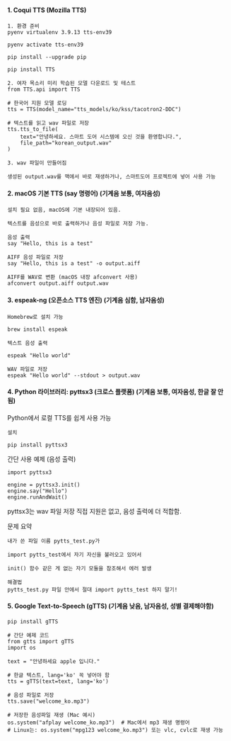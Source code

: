 #### 1. Coqui TTS (Mozilla TTS)

```less
1. 환경 준비
pyenv virtualenv 3.9.13 tts-env39

pyenv activate tts-env39

pip install --upgrade pip

pip install TTS
```
```less
2. 여자 목소리 미리 학습된 모델 다운로드 및 테스트
from TTS.api import TTS

# 한국어 지원 모델 로딩
tts = TTS(model_name="tts_models/ko/kss/tacotron2-DDC")

# 텍스트를 읽고 wav 파일로 저장
tts.tts_to_file(
    text="안녕하세요. 스마트 도어 시스템에 오신 것을 환영합니다.",
    file_path="korean_output.wav"
)
```
```less
3. wav 파일이 만들어짐

생성된 output.wav를 맥에서 바로 재생하거나, 스마트도어 프로젝트에 넣어 사용 가능
```



#### 2. macOS 기본 TTS (say 명령어) (기계음 보통, 여자음성)

```less
설치 필요 없음, macOS에 기본 내장되어 있음.

텍스트를 음성으로 바로 출력하거나 음성 파일로 저장 가능.
```

```less
음성 출력
say "Hello, this is a test"
```

```less
AIFF 음성 파일로 저장
say "Hello, this is a test" -o output.aiff
```

```less
AIFF를 WAV로 변환 (macOS 내장 afconvert 사용)
afconvert output.aiff output.wav
```

#### 3. espeak-ng (오픈소스 TTS 엔진) (기계음 심함, 남자음성)

```less
Homebrew로 설치 가능

brew install espeak
```
```less
텍스트 음성 출력

espeak "Hello world"
```

```less
WAV 파일로 저장
espeak "Hello world" --stdout > output.wav
```

#### 4. Python 라이브러리: pyttsx3 (크로스 플랫폼) (기계음 보통, 여자음성, 한글 잘 안됨)

Python에서 로컬 TTS를 쉽게 사용 가능

```less
설치

pip install pyttsx3
```

간단 사용 예제 (음성 출력)

```less
import pyttsx3

engine = pyttsx3.init()
engine.say("Hello")
engine.runAndWait()
```

pyttsx3는 wav 파일 저장 직접 지원은 없고, 음성 출력에 더 적합함.

문제 요약

```less
내가 쓴 파일 이름 pytts_test.py가

import pytts_test에서 자기 자신을 불러오고 있어서

init() 함수 같은 게 없는 자기 모듈을 참조해서 에러 발생
```

```less
해결법
pytts_test.py 파일 안에서 절대 import pytts_test 하지 말기!
```

#### 5. Google Text-to-Speech (gTTS) (기계음 낮음, 남자음성, 성별 결제해야함)
```less
pip install gTTS
```

```less
# 간단 예제 코드
from gtts import gTTS
import os

text = "안녕하세요 apple 입니다."

# 한글 텍스트, lang='ko' 꼭 넣어야 함
tts = gTTS(text=text, lang='ko')

# 음성 파일로 저장
tts.save("welcome_ko.mp3")

# 저장한 음성파일 재생 (Mac 예시)
os.system("afplay welcome_ko.mp3")  # Mac에서 mp3 재생 명령어
# Linux는: os.system("mpg123 welcome_ko.mp3") 또는 vlc, cvlc로 재생 가능
```



